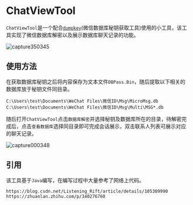 # ChatViewTool

`ChatViewTool`是一个配合[`dumpkey`](https://github.com/Ormicron/Sharp-dumpkey)(微信数据库秘钥获取工具)使用的小工具，该工具实现了微信数据库解密以及展示数据库聊天记录的功能。

![capture350345](https://user-images.githubusercontent.com/26640179/174020513-2eb7133f-7605-4978-ae0d-5e8ca4a8d0da.png)

## 使用方法

在获取数据库秘钥之后将内容保存为文本文件`DBPass.Bin`，随后提取以下相关的数据库放于秘钥文件同目录。

```
C:\Users\test\Documents\WeChat Files\微信ID\Msg\MicroMsg.db
C:\Users\test\Documents\WeChat Files\微信ID\Msg\Multi\MSG*.db
```

随后打开`ChatViewTool`点击`数据库解密`并选择秘钥及数据库所在的目录，待解密完成后，点击`查看数据库`选择同目录即可完成会话展示，双击联系人列表可展示对应的聊天记录。

![capture000348](https://user-images.githubusercontent.com/26640179/174020563-f2862f0d-6cf5-4500-b448-3f529b0153c9.png)



## 引用

该工具基于`Java`编写，在编写过程中大量参考了网络上代码。

```
https://blog.csdn.net/Listening_Rift/article/details/105309990
https://zhuanlan.zhihu.com/p/340276760
```

